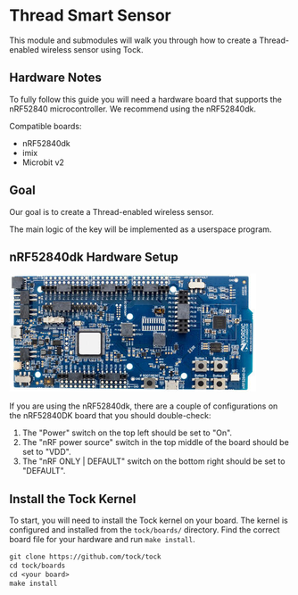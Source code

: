 # Thread Smart Sensor

This module and submodules will walk you through how to create a Thread-enabled
wireless sensor using Tock.

## Hardware Notes

To fully follow this guide you will need a hardware board that supports the
nRF52840 microcontroller. We recommend using the nRF52840dk.

Compatible boards:

- nRF52840dk
- imix
- Microbit v2

## Goal

Our goal is to create a Thread-enabled wireless sensor.

The main logic of the key will be implemented as a userspace program.

## nRF52840dk Hardware Setup

![nRF52840dk](imgs/nrf52840dk.jpg)

If you are using the nRF52840dk, there are a couple of configurations on the
nRF52840DK board that you should double-check:

1. The "Power" switch on the top left should be set to "On".
2. The "nRF power source" switch in the top middle of the board should be set to
   "VDD".
3. The "nRF ONLY | DEFAULT" switch on the bottom right should be set to
   "DEFAULT".

## Install the Tock Kernel

To start, you will need to install the Tock kernel on your board. The kernel is
configured and installed from the `tock/boards/` directory. Find the correct
board file for your hardware and run `make install`.

```
git clone https://github.com/tock/tock
cd tock/boards
cd <your board>
make install
```
